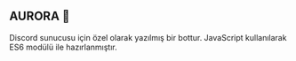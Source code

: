 ## AURORA 👋
Discord sunucusu için özel olarak yazılmış bir bottur. JavaScript kullanılarak ES6 modülü ile hazırlanmıştır.
